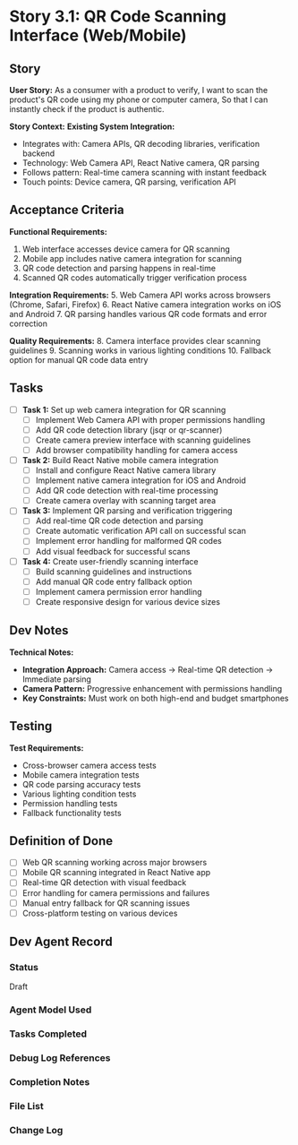 # Story 3.1: QR Code Scanning Interface (Web/Mobile)

## Story
**User Story:**
As a consumer with a product to verify,
I want to scan the product's QR code using my phone or computer camera,
So that I can instantly check if the product is authentic.

**Story Context:**
**Existing System Integration:**
- Integrates with: Camera APIs, QR decoding libraries, verification backend
- Technology: Web Camera API, React Native camera, QR parsing
- Follows pattern: Real-time camera scanning with instant feedback
- Touch points: Device camera, QR parsing, verification API

## Acceptance Criteria
**Functional Requirements:**
1. Web interface accesses device camera for QR scanning
2. Mobile app includes native camera integration for scanning
3. QR code detection and parsing happens in real-time
4. Scanned QR codes automatically trigger verification process

**Integration Requirements:**
5. Web Camera API works across browsers (Chrome, Safari, Firefox)
6. React Native camera integration works on iOS and Android
7. QR parsing handles various QR code formats and error correction

**Quality Requirements:**
8. Camera interface provides clear scanning guidelines
9. Scanning works in various lighting conditions
10. Fallback option for manual QR code data entry

## Tasks
- [ ] **Task 1:** Set up web camera integration for QR scanning
  - [ ] Implement Web Camera API with proper permissions handling
  - [ ] Add QR code detection library (jsqr or qr-scanner)
  - [ ] Create camera preview interface with scanning guidelines
  - [ ] Add browser compatibility handling for camera access

- [ ] **Task 2:** Build React Native mobile camera integration
  - [ ] Install and configure React Native camera library
  - [ ] Implement native camera integration for iOS and Android
  - [ ] Add QR code detection with real-time processing
  - [ ] Create camera overlay with scanning target area

- [ ] **Task 3:** Implement QR parsing and verification triggering
  - [ ] Add real-time QR code detection and parsing
  - [ ] Create automatic verification API call on successful scan
  - [ ] Implement error handling for malformed QR codes
  - [ ] Add visual feedback for successful scans

- [ ] **Task 4:** Create user-friendly scanning interface
  - [ ] Build scanning guidelines and instructions
  - [ ] Add manual QR code entry fallback option
  - [ ] Implement camera permission error handling
  - [ ] Create responsive design for various device sizes

## Dev Notes
**Technical Notes:**
- **Integration Approach:** Camera access → Real-time QR detection → Immediate parsing
- **Camera Pattern:** Progressive enhancement with permissions handling
- **Key Constraints:** Must work on both high-end and budget smartphones

## Testing
**Test Requirements:**
- Cross-browser camera access tests
- Mobile camera integration tests
- QR code parsing accuracy tests
- Various lighting condition tests
- Permission handling tests
- Fallback functionality tests

## Definition of Done
- [ ] Web QR scanning working across major browsers
- [ ] Mobile QR scanning integrated in React Native app
- [ ] Real-time QR detection with visual feedback
- [ ] Error handling for camera permissions and failures
- [ ] Manual entry fallback for QR scanning issues
- [ ] Cross-platform testing on various devices

## Dev Agent Record
### Status
Draft

### Agent Model Used
<!-- To be filled by dev agent -->

### Tasks Completed
<!-- To be updated by dev agent with checkboxes -->

### Debug Log References
<!-- To be updated by dev agent -->

### Completion Notes
<!-- To be updated by dev agent -->

### File List
<!-- To be updated by dev agent with all created/modified files -->

### Change Log
<!-- To be updated by dev agent -->